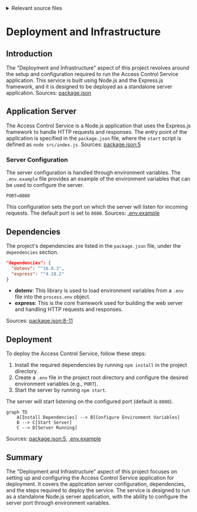 <details>
<summary>Relevant source files</summary>

The following files were used as context for generating this wiki page:

- [.env.example](https://github.com/agattani123/access-control-service/blob/main/.env.example)
- [package.json](https://github.com/agattani123/access-control-service/blob/main/package.json)
</details>

# Deployment and Infrastructure

## Introduction

The "Deployment and Infrastructure" aspect of this project revolves around the setup and configuration required to run the Access Control Service application. This service is built using Node.js and the Express.js framework, and it is designed to be deployed as a standalone server application.
Sources: [package.json](https://github.com/agattani123/access-control-service/blob/main/package.json)

## Application Server

The Access Control Service is a Node.js application that uses the Express.js framework to handle HTTP requests and responses. The entry point of the application is specified in the `package.json` file, where the `start` script is defined as `node src/index.js`.
Sources: [package.json:5](https://github.com/agattani123/access-control-service/blob/main/package.json#L5)

### Server Configuration

The server configuration is handled through environment variables. The `.env.example` file provides an example of the environment variables that can be used to configure the server.

```env
PORT=8080
```

This configuration sets the port on which the server will listen for incoming requests. The default port is set to `8080`.
Sources: [.env.example](https://github.com/agattani123/access-control-service/blob/main/.env.example)

## Dependencies

The project's dependencies are listed in the `package.json` file, under the `dependencies` section.

```json
"dependencies": {
  "dotenv": "^16.0.3",
  "express": "^4.18.2"
}
```

- **dotenv**: This library is used to load environment variables from a `.env` file into the `process.env` object.
- **express**: This is the core framework used for building the web server and handling HTTP requests and responses.

Sources: [package.json:8-11](https://github.com/agattani123/access-control-service/blob/main/package.json#L8-L11)

## Deployment

To deploy the Access Control Service, follow these steps:

1. Install the required dependencies by running `npm install` in the project directory.
2. Create a `.env` file in the project root directory and configure the desired environment variables (e.g., `PORT`).
3. Start the server by running `npm start`.

The server will start listening on the configured port (default is `8080`).

```mermaid
graph TD
    A[Install Dependencies] --> B[Configure Environment Variables]
    B --> C[Start Server]
    C --> D[Server Running]
```

Sources: [package.json:5](https://github.com/agattani123/access-control-service/blob/main/package.json#L5), [.env.example](https://github.com/agattani123/access-control-service/blob/main/.env.example)

## Summary

The "Deployment and Infrastructure" aspect of this project focuses on setting up and configuring the Access Control Service application for deployment. It covers the application server configuration, dependencies, and the steps required to deploy the service. The service is designed to run as a standalone Node.js server application, with the ability to configure the server port through environment variables.
